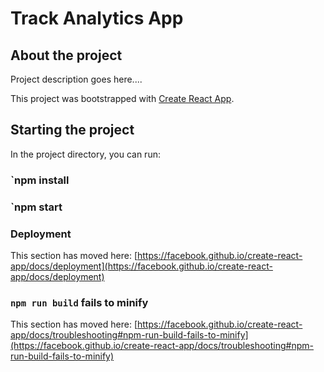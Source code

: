 # Track Analytics App 

## About the project

Project description goes here....

This project was bootstrapped with [Create React App](https://github.com/facebook/create-react-app).

## Starting the project

In the project directory, you can run:

### `npm install

### `npm start


### Deployment

This section has moved here: [https://facebook.github.io/create-react-app/docs/deployment](https://facebook.github.io/create-react-app/docs/deployment)

### `npm run build` fails to minify

This section has moved here: [https://facebook.github.io/create-react-app/docs/troubleshooting#npm-run-build-fails-to-minify](https://facebook.github.io/create-react-app/docs/troubleshooting#npm-run-build-fails-to-minify)
